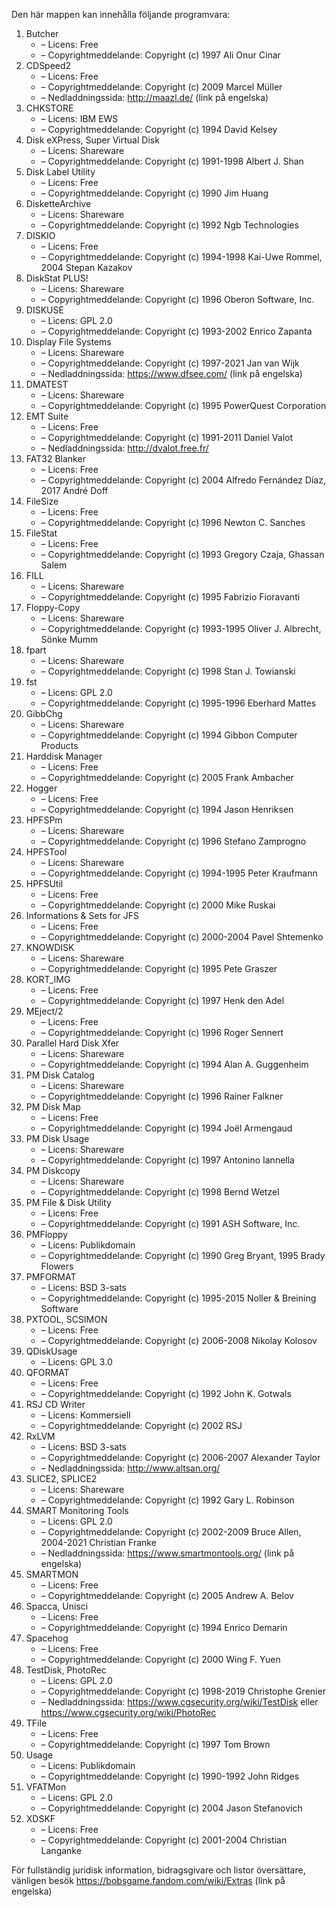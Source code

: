 ﻿Den här mappen kan innehålla följande programvara:

1. Butcher
   - – Licens: Free
   - – Copyrightmeddelande: Copyright (c) 1997 Ali Onur Cinar
2. CDSpeed2
   - – Licens: Free
   - – Copyrightmeddelande: Copyright (c) 2009 Marcel Müller
   - – Nedladdningssida: http://maazl.de/ (link på engelska)
3. CHKSTORE
   - – Licens: IBM EWS
   - – Copyrightmeddelande: Copyright (c) 1994 David Kelsey
4. Disk eXPress, Super Virtual Disk
   - – Licens: Shareware
   - – Copyrightmeddelande: Copyright (c) 1991-1998 Albert J. Shan
5. Disk Label Utility
   - – Licens: Free
   - – Copyrightmeddelande: Copyright (c) 1990 Jim Huang
6. DisketteArchive
   - – Licens: Shareware
   - – Copyrightmeddelande: Copyright (c) 1992 Ngb Technologies
7. DISKIO
   - – Licens: Free
   - – Copyrightmeddelande: Copyright (c) 1994-1998 Kai-Uwe Rommel, 2004 Stepan Kazakov
8. DiskStat PLUS!
   - – Licens: Shareware
   - – Copyrightmeddelande: Copyright (c) 1996 Oberon Software, Inc.
9. DISKUSE
   - – Licens: GPL 2.0
   - – Copyrightmeddelande: Copyright (c) 1993-2002 Enrico Zapanta
10. Display File Systems
    - – Licens: Shareware
    - – Copyrightmeddelande: Copyright (c) 1997-2021 Jan van Wijk
    - – Nedladdningssida: https://www.dfsee.com/ (link på engelska)
11. DMATEST
    - – Licens: Shareware
    - – Copyrightmeddelande: Copyright (c) 1995 PowerQuest Corporation
12. EMT Suite
    - – Licens: Free
    - – Copyrightmeddelande: Copyright (c) 1991-2011 Daniel Valot
    - – Nedladdningssida: http://dvalot.free.fr/
13. FAT32 Blanker
    - – Licens: Free
    - – Copyrightmeddelande: Copyright (c) 2004 Alfredo Fernández Díaz, 2017 André Doff
14. FileSize
    - – Licens: Free
    - – Copyrightmeddelande: Copyright (c) 1996 Newton C. Sanches
15. FileStat
    - – Licens: Free
    - – Copyrightmeddelande: Copyright (c) 1993 Gregory Czaja, Ghassan Salem
16. FILL
    - – Licens: Shareware
    - – Copyrightmeddelande: Copyright (c) 1995 Fabrizio Fioravanti
17. Floppy-Copy
    - – Licens: Shareware
    - – Copyrightmeddelande: Copyright (c) 1993-1995 Oliver J. Albrecht, Sönke Mumm
18. fpart
    - – Licens: Shareware
    - – Copyrightmeddelande: Copyright (c) 1998 Stan J. Towianski
19. fst
    - – Licens: GPL 2.0
    - – Copyrightmeddelande: Copyright (c) 1995-1996 Eberhard Mattes
20. GibbChg
    - – Licens: Shareware
    - – Copyrightmeddelande: Copyright (c) 1994 Gibbon Computer Products
21. Harddisk Manager
    - – Licens: Free
    - – Copyrightmeddelande: Copyright (c) 2005 Frank Ambacher
22. Hogger
    - – Licens: Free
    - – Copyrightmeddelande: Copyright (c) 1994 Jason Henriksen
23. HPFSPm
    - – Licens: Shareware
    - – Copyrightmeddelande: Copyright (c) 1996 Stefano Zamprogno
24. HPFSTool
    - – Licens: Shareware
    - – Copyrightmeddelande: Copyright (c) 1994-1995 Peter Kraufmann
25. HPFSUtil
    - – Licens: Free
    - – Copyrightmeddelande: Copyright (c) 2000 Mike Ruskai
26. Informations & Sets for JFS
    - – Licens: Free
    - – Copyrightmeddelande: Copyright (c) 2000-2004 Pavel Shtemenko
27. KNOWDISK
    - – Licens: Shareware
    - – Copyrightmeddelande: Copyright (c) 1995 Pete Graszer
28. KORT_IMG
    - – Licens: Free
    - – Copyrightmeddelande: Copyright (c) 1997 Henk den Adel
29. MEject/2
    - – Licens: Free
    - – Copyrightmeddelande: Copyright (c) 1996 Roger Sennert
30. Parallel Hard Disk Xfer
    - – Licens: Shareware
    - – Copyrightmeddelande: Copyright (c) 1994 Alan A. Guggenheim
31. PM Disk Catalog
    - – Licens: Shareware
    - – Copyrightmeddelande: Copyright (c) 1996 Rainer Falkner
32. PM Disk Map
    - – Licens: Free
    - – Copyrightmeddelande: Copyright (c) 1994 Joël Armengaud
33. PM Disk Usage
    - – Licens: Shareware
    - – Copyrightmeddelande: Copyright (c) 1997 Antonino Iannella
34. PM Diskcopy
    - – Licens: Shareware
    - – Copyrightmeddelande: Copyright (c) 1998 Bernd Wetzel
35. PM File & Disk Utility
    - – Licens: Free
    - – Copyrightmeddelande: Copyright (c) 1991 ASH Software, Inc.
36. PMFloppy
    - – Licens: Publikdomain
    - – Copyrightmeddelande: Copyright (c) 1990 Greg Bryant, 1995 Brady Flowers
37. PMFORMAT
    - – Licens: BSD 3-sats
    - – Copyrightmeddelande: Copyright (c) 1995-2015 Noller & Breining Software
38. PXTOOL, SCSIMON
    - – Licens: Free
    - – Copyrightmeddelande: Copyright (c) 2006-2008 Nikolay Kolosov
39. QDiskUsage
    - – Licens: GPL 3.0
40. QFORMAT
    - – Licens: Free
    - – Copyrightmeddelande: Copyright (c) 1992 John K. Gotwals
41. RSJ CD Writer
    - – Licens: Kommersiell
    - – Copyrightmeddelande: Copyright (c) 2002 RSJ
42. RxLVM
    - – Licens: BSD 3-sats
    - – Copyrightmeddelande: Copyright (c) 2006-2007 Alexander Taylor
    - – Nedladdningssida: http://www.altsan.org/
43. SLICE2, SPLICE2
    - – Licens: Shareware
    - – Copyrightmeddelande: Copyright (c) 1992 Gary L. Robinson
44. SMART Monitoring Tools
    - – Licens: GPL 2.0
    - – Copyrightmeddelande: Copyright (c) 2002-2009 Bruce Allen, 2004-2021 Christian Franke
    - – Nedladdningssida: https://www.smartmontools.org/ (link på engelska)
45. SMARTMON
    - – Licens: Free
    - – Copyrightmeddelande: Copyright (c) 2005 Andrew A. Belov
46. Spacca, Unisci
    - – Licens: Free
    - – Copyrightmeddelande: Copyright (c) 1994 Enrico Demarin
47. Spacehog
    - – Licens: Free
    - – Copyrightmeddelande: Copyright (c) 2000 Wing F. Yuen
48. TestDisk, PhotoRec
    - – Licens: GPL 2.0
    - – Copyrightmeddelande: Copyright (c) 1998-2019 Christophe Grenier
    - – Nedladdningssida: https://www.cgsecurity.org/wiki/TestDisk eller https://www.cgsecurity.org/wiki/PhotoRec
49. TFile
    - – Licens: Free
    - – Copyrightmeddelande: Copyright (c) 1997 Tom Brown
50. Usage
    - – Licens: Publikdomain
    - – Copyrightmeddelande: Copyright (c) 1990-1992 John Ridges
51. VFATMon
    - – Licens: GPL 2.0
    - – Copyrightmeddelande: Copyright (c) 2004 Jason Stefanovich
52. XDSKF
    - – Licens: Free
    - – Copyrightmeddelande: Copyright (c) 2001-2004 Christian Langanke

För fullständig juridisk information, bidragsgivare och listor översättare, vänligen besök https://bobsgame.fandom.com/wiki/Extras (link på engelska)
